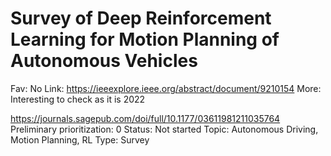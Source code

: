 # Survey of Deep Reinforcement Learning for Motion Planning of Autonomous Vehicles

Fav: No
Link: https://ieeexplore.ieee.org/abstract/document/9210154
More: Interesting to check as it is 2022

https://journals.sagepub.com/doi/full/10.1177/03611981211035764
Preliminary prioritization: 0
Status: Not started
Topic: Autonomous Driving, Motion Planning, RL
Type: Survey